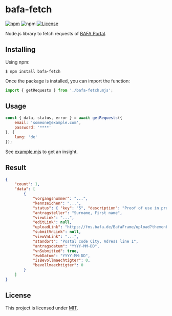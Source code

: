 # bafa-fetch

[![npm](https://img.shields.io/npm/v/bafa-fetch)](https://www.npmjs.com/package/bafa-fetch)
![npm](https://img.shields.io/npm/dw/bafa-fetch?label=↓)
[![License](https://img.shields.io/badge/License-MIT-blue.svg)](https://github.com/aoephtua/bafa-fetch/blob/master/LICENSE)

Node.js library to fetch requests of [BAFA Portal](https://fms.portal.bafa.de).

## Installing

Using npm:

    $ npm install bafa-fetch

Once the package is installed, you can import the function:

```javascript
import { getRequests } from './bafa-fetch.mjs';
```

## Usage

```javascript
const { data, status, error } = await getRequests({
    email: 'someone@example.com',
    password: '****'
}, {
    lang: 'de'
});
```

See [example.mjs](src/example.mjs) to get an insight.


## Result

```json
{
    "count": 1,
    "data": [
        {
            "vorgangsnummer": "...",
            "kennzeichen": "...",
            "status": { "key": "5", "description": "Proof of use in progress" },
            "antragsteller": "Surname, First name",
            "viewLink": "...",
            "editLink": null,
            "uploadLink": "https://fms.bafa.de/BafaFrame/upload?themenbereich=...&vorgangsnummer=...",
            "submitVnLink": null,
            "viewVnLink": "...",
            "standort": "Postal code City, Adress line 1",
            "antragsdatum": "YYYY-MM-DD",
            "vnSubmitted": true,
            "zwbDatum": "YYYY-MM-DD",
            "isBevollmaechtigter": 0,
            "bevollmaechtigter": 0
        }
    ]
}
```

## License

This project is licensed under [MIT](LICENSE).